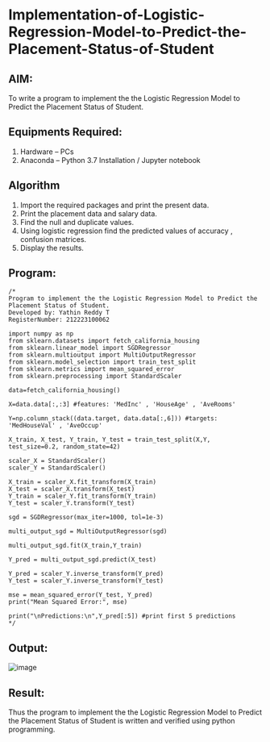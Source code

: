 # Implementation-of-Logistic-Regression-Model-to-Predict-the-Placement-Status-of-Student

## AIM:
To write a program to implement the the Logistic Regression Model to Predict the Placement Status of Student.

## Equipments Required:
1. Hardware – PCs
2. Anaconda – Python 3.7 Installation / Jupyter notebook

## Algorithm
1. Import the required packages and print the present data. 
2. Print the placement data and salary data.
3. Find the null and duplicate values. 
4. Using logistic regression find the predicted values of accuracy , confusion matrices. 
5. Display the results.

## Program:
```
/*
Program to implement the the Logistic Regression Model to Predict the Placement Status of Student.
Developed by: Yathin Reddy T
RegisterNumber: 212223100062

import numpy as np
from sklearn.datasets import fetch_california_housing
from sklearn.linear_model import SGDRegressor
from sklearn.multioutput import MultiOutputRegressor
from sklearn.model_selection import train_test_split
from sklearn.metrics import mean_squared_error
from sklearn.preprocessing import StandardScaler

data=fetch_california_housing()

X=data.data[:,:3] #features: 'MedInc' , 'HouseAge' , 'AveRooms'

Y=np.column_stack((data.target, data.data[:,6])) #targets: 'MedHouseVal' , 'AveOccup'

X_train, X_test, Y_train, Y_test = train_test_split(X,Y, test_size=0.2, random_state=42)

scaler_X = StandardScaler()
scaler_Y = StandardScaler()

X_train = scaler_X.fit_transform(X_train)
X_test = scaler_X.transform(X_test)
Y_train = scaler_Y.fit_transform(Y_train)
Y_test = scaler_Y.transform(Y_test)

sgd = SGDRegressor(max_iter=1000, tol=1e-3)

multi_output_sgd = MultiOutputRegressor(sgd)

multi_output_sgd.fit(X_train,Y_train)

Y_pred = multi_output_sgd.predict(X_test)

Y_pred = scaler_Y.inverse_transform(Y_pred)
Y_test = scaler_Y.inverse_transform(Y_test)

mse = mean_squared_error(Y_test, Y_pred)
print("Mean Squared Error:", mse)

print("\nPredictions:\n",Y_pred[:5]) #print first 5 predictions 
*/
```

## Output:
![image](https://github.com/user-attachments/assets/8251939b-07f4-4085-bde3-13123a2813fa)


## Result:
Thus the program to implement the the Logistic Regression Model to Predict the Placement Status of Student is written and verified using python programming.
